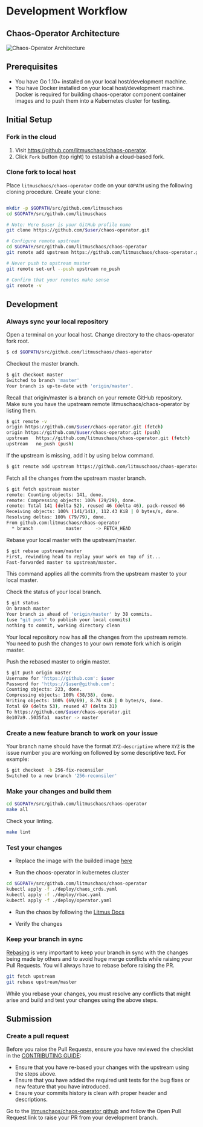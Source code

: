 # Development Workflow

## Chaos-Operator Architecture

![Chaos-Operator Architecture](./docs/chaos-operator-architecture.png)

## Prerequisites

* You have Go 1.10+ installed on your local host/development machine.
* You have Docker installed on your local host/development machine. Docker is required for building chaos-operator component container images and to push them into a Kubernetes cluster for testing.

## Initial Setup

### Fork in the cloud

1. Visit https://github.com/litmuschaos/chaos-operator.
2. Click `Fork` button (top right) to establish a cloud-based fork.

### Clone fork to local host

Place `litmuschaos/chaos-operator` code on your `GOPATH` using the following cloning procedure.
Create your clone:

```sh

mkdir -p $GOPATH/src/github.com/litmuschaos
cd $GOPATH/src/github.com/litmuschaos

# Note: Here $user is your GitHub profile name
git clone https://github.com/$user/chaos-operator.git

# Configure remote upstream
cd $GOPATH/src/github.com/litmuschaos/chaos-operator
git remote add upstream https://github.com/litmuschaos/chaos-operator.git

# Never push to upstream master
git remote set-url --push upstream no_push

# Confirm that your remotes make sense
git remote -v
```

## Development

### Always sync your local repository

Open a terminal on your local host. Change directory to the chaos-operator fork root.

```sh
$ cd $GOPATH/src/github.com/litmuschaos/chaos-operator
```

 Checkout the master branch.

 ```sh
 $ git checkout master
 Switched to branch 'master'
 Your branch is up-to-date with 'origin/master'.
 ```

 Recall that origin/master is a branch on your remote GitHub repository.
 Make sure you have the upstream remote litmuschaos/chaos-operator by listing them.

 ```sh
 $ git remote -v
 origin	https://github.com/$user/chaos-operator.git (fetch)
 origin	https://github.com/$user/chaos-operator.git (push)
 upstream	https://github.com/litmuschaos/chaos-operator.git (fetch)
 upstream	no_push (push)
 ```

 If the upstream is missing, add it by using below command.

 ```sh
 $ git remote add upstream https://github.com/litmuschaos/chaos-operator.git
 ```

 Fetch all the changes from the upstream master branch.

 ```sh
 $ git fetch upstream master
 remote: Counting objects: 141, done.
 remote: Compressing objects: 100% (29/29), done.
 remote: Total 141 (delta 52), reused 46 (delta 46), pack-reused 66
 Receiving objects: 100% (141/141), 112.43 KiB | 0 bytes/s, done.
 Resolving deltas: 100% (79/79), done.
 From github.com:litmuschaos/chaos-operator
   * branch            master     -> FETCH_HEAD
 ```

 Rebase your local master with the upstream/master.

 ```sh
 $ git rebase upstream/master
 First, rewinding head to replay your work on top of it...
 Fast-forwarded master to upstream/master.
 ```

 This command applies all the commits from the upstream master to your local master.

 Check the status of your local branch.

 ```sh
 $ git status
 On branch master
 Your branch is ahead of 'origin/master' by 38 commits.
 (use "git push" to publish your local commits)
 nothing to commit, working directory clean
 ```

 Your local repository now has all the changes from the upstream remote. You need to push the changes to your own remote fork which is origin master.

 Push the rebased master to origin master.

 ```sh
 $ git push origin master
 Username for 'https://github.com': $user
 Password for 'https://$user@github.com':
 Counting objects: 223, done.
 Compressing objects: 100% (38/38), done.
 Writing objects: 100% (69/69), 8.76 KiB | 0 bytes/s, done.
 Total 69 (delta 53), reused 47 (delta 31)
 To https://github.com/$user/chaos-operator.git
 8e107a9..5035fa1  master -> master
 ```

### Create a new feature branch to work on your issue

 Your branch name should have the format `XYZ-descriptive` where `XYZ` is the issue number you are working on followed by some descriptive text. For example:

 ```sh
 $ git checkout -b 256-fix-reconsiler
 Switched to a new branch '256-reconsiler'
 ```

### Make your changes and build them

 ```sh
 cd $GOPATH/src/github.com/litmuschaos/chaos-operator
 make all
 ```

Check your linting.

 ```sh
 make lint
 ```

### Test your changes

- Replace the image with the builded image [here](../deploy/operator.yaml)

- Run the choos-operator in kubernetes cluster
 ```sh
 cd $GOPATH/src/github.com/litmuschaos/chaos-operator
 kubectl apply -f ./deploy/chaos_crds.yaml
 kubectl apply -f ./deploy/rbac.yaml
 kubectl apply -f ./deploy/operator.yaml
 ```
- Run the chaos by following the [Litmus Docs](https://docs.litmuschaos.io/docs/getstarted/#install-chaos-experiments)

- Verify the changes

### Keep your branch in sync

[Rebasing](https://git-scm.com/docs/git-rebase) is very important to keep your branch in sync with the changes being made by others and to avoid huge merge conflicts while raising your Pull Requests. You will always have to rebase before raising the PR.

```sh
git fetch upstream
git rebase upstream/master
```

While you rebase your changes, you must resolve any conflicts that might arise and build and test your changes using the above steps.

## Submission

### Create a pull request

Before you raise the Pull Requests, ensure you have reviewed the checklist in the [CONTRIBUTING GUIDE](../CONTRIBUTING.md):
- Ensure that you have re-based your changes with the upstream using the steps above.
- Ensure that you have added the required unit tests for the bug fixes or new feature that you have introduced.
- Ensure your commits history is clean with proper header and descriptions.

Go to the [litmuschaos/chaos-operator github](https://github.com/litmuschaos/chaos-operator) and follow the Open Pull Request link to raise your PR from your development branch.
